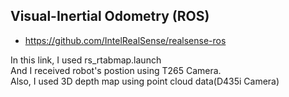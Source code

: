 ## Visual-Inertial Odometry (ROS)
- https://github.com/IntelRealSense/realsense-ros

 In this link, I used rs_rtabmap.launch  
 And I received robot's postion using T265 Camera.  
 Also, I used 3D depth map using point cloud data(D435i Camera)   
